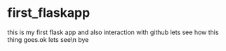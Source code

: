 # first_flaskapp
this is my first flask app and also interaction with github lets see how this thing goes.ok lets see\n bye
